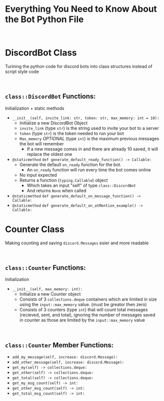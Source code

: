 # Everything You Need to Know About the Bot Python File

<br>

# DiscordBot Class
Turining the python code for discord bots into class structures instead of script style code

<br>

## `class::DiscordBot` Functions:
Initialization + static methods
* `__init__(self, invite_link: str, token: str, max_memory: int = 10):`
  * Initialize a new DiscordBot Object
  * `invite_link` (type `str`) is the string used to invite your bot to a server
  * `token` (type `str`) is the token needed to run your bot
  * `Max_memory` *OPTIONAL*  (type `int`) is the maximum previous messages the bot will remember
    * If a new message comes in and there are already 10 saved, it will replace the oldest one
* `@staticmethod`  `def generate_default_ready_function() -> Callable:`
  * Generate the default `on_ready` function for the bot.
    * An `on_ready` function will run every time the bot comes online
  * No input expected
  * Returns a function (`typing.Callable`) object
    * Which takes an input "self" of type `class::DiscordBot`
    * And returns `None` when called
* `@staticmethod`  `def generate_default_on_message_function() -> Callable:`
* `@staticmethod`  `def generate_default_on_atMention_example() -> Callable:`

# Counter Class
Making counting and saving `discord.Messages` esier and more readable

<br>

## `class::Counter` Functions:
Initialization
* `__init__(self, max_memory: int):`
  * Initialize a new Counter object
  * Consists of 3 `collections.deque` containers which are limited in size using the `input::max_memory` value. (must be greator then zero)
  * Consists of 3 counters (type `int`) that will count total messages (recieved, sent, and total), ignoring the number of messages saved in counter as those are limited by the `input::max_memory` value

<br>

## `class::Counter` Member Functions:
* `add_my_message(self, increase: discord.Message):`
* `add_other_message(self, increase: discord.Message):`
* `get_my(self) -> collections.deque:`
* `get_other(self) -> collections.deque:`
* `get_total(self) -> collections.deque:`
* `get_my_msg_count(self) -> int:`
* `get_other_msg_count(self) -> int:`
* `get_total_msg_count(self) -> int:`
